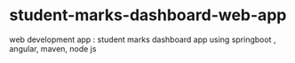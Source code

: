 # student-marks-dashboard-web-app
web development app : student marks dashboard app using springboot , angular, maven, node js
